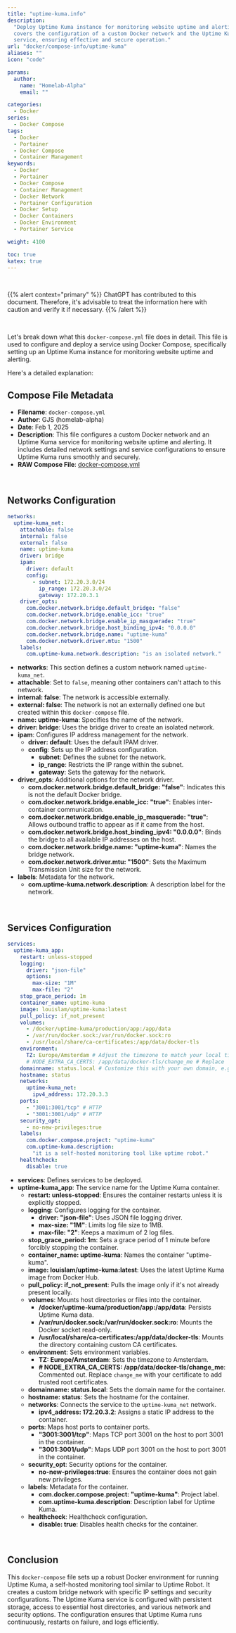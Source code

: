 ```yaml
---
title: "uptime-kuma.info"
description:
  "Deploy Uptime Kuma instance for monitoring website uptime and alerting. It
  covers the configuration of a custom Docker network and the Uptime Kuma
  service, ensuring effective and secure operation."
url: "docker/compose-info/uptime-kuma"
aliases: ""
icon: "code"

params:
  author:
    name: "Homelab-Alpha"
    email: ""

categories:
  - Docker
series:
  - Docker Compose
tags:
  - Docker
  - Portainer
  - Docker Compose
  - Container Management
keywords:
  - Docker
  - Portainer
  - Docker Compose
  - Container Management
  - Docker Network
  - Portainer Configuration
  - Docker Setup
  - Docker Containers
  - Docker Environment
  - Portainer Service

weight: 4100

toc: true
katex: true
---
```


<br />

{{% alert context="primary" %}}
ChatGPT has contributed to this document. Therefore, it's advisable to treat the
information here with caution and verify it if necessary. {{% /alert %}}

<br />

Let's break down what this `docker-compose.yml` file does in detail. This file
is used to configure and deploy a service using Docker Compose, specifically
setting up an Uptime Kuma instance for monitoring website uptime and alerting.

Here's a detailed explanation:

## Compose File Metadata

- **Filename**: `docker-compose.yml`
- **Author**: GJS (homelab-alpha)
- **Date**: Feb 1, 2025
- **Description**: This file configures a custom Docker network and an Uptime
  Kuma service for monitoring website uptime and alerting. It includes detailed
  network settings and service configurations to ensure Uptime Kuma runs
  smoothly and securely.
- **RAW Compose File**: [docker-compose.yml]

<br />

## Networks Configuration

```yaml
networks:
  uptime-kuma_net:
    attachable: false
    internal: false
    external: false
    name: uptime-kuma
    driver: bridge
    ipam:
      driver: default
      config:
        - subnet: 172.20.3.0/24
          ip_range: 172.20.3.0/24
          gateway: 172.20.3.1
    driver_opts:
      com.docker.network.bridge.default_bridge: "false"
      com.docker.network.bridge.enable_icc: "true"
      com.docker.network.bridge.enable_ip_masquerade: "true"
      com.docker.network.bridge.host_binding_ipv4: "0.0.0.0"
      com.docker.network.bridge.name: "uptime-kuma"
      com.docker.network.driver.mtu: "1500"
    labels:
      com.uptime-kuma.network.description: "is an isolated network."
```

- **networks**: This section defines a custom network named `uptime-kuma_net`.
- **attachable**: Set to `false`, meaning other containers can't attach to this
  network.
- **internal: false**: The network is accessible externally.
- **external: false**: The network is not an externally defined one but created
  within this `docker-compose` file.
- **name: uptime-kuma**: Specifies the name of the network.
- **driver: bridge**: Uses the bridge driver to create an isolated network.
- **ipam**: Configures IP address management for the network.
  - **driver: default**: Uses the default IPAM driver.
  - **config**: Sets up the IP address configuration.
    - **subnet**: Defines the subnet for the network.
    - **ip_range**: Restricts the IP range within the subnet.
    - **gateway**: Sets the gateway for the network.
- **driver_opts**: Additional options for the network driver.
  - **com.docker.network.bridge.default_bridge: "false"**: Indicates this is not
    the default Docker bridge.
  - **com.docker.network.bridge.enable_icc: "true"**: Enables inter-container
    communication.
  - **com.docker.network.bridge.enable_ip_masquerade: "true"**: Allows outbound
    traffic to appear as if it came from the host.
  - **com.docker.network.bridge.host_binding_ipv4: "0.0.0.0"**: Binds the bridge
    to all available IP addresses on the host.
  - **com.docker.network.bridge.name: "uptime-kuma"**: Names the bridge network.
  - **com.docker.network.driver.mtu: "1500"**: Sets the Maximum Transmission
    Unit size for the network.
- **labels**: Metadata for the network.
  - **com.uptime-kuma.network.description**: A description label for the
    network.

<br />

## Services Configuration

```yaml
services:
  uptime-kuma_app:
    restart: unless-stopped
    logging:
      driver: "json-file"
      options:
        max-size: "1M"
        max-file: "2"
    stop_grace_period: 1m
    container_name: uptime-kuma
    image: louislam/uptime-kuma:latest
    pull_policy: if_not_present
    volumes:
      - /docker/uptime-kuma/production/app:/app/data
      - /var/run/docker.sock:/var/run/docker.sock:ro
      - /usr/local/share/ca-certificates:/app/data/docker-tls
    environment:
      TZ: Europe/Amsterdam # Adjust the timezone to match your local timezone. You can find the full list of timezones here https://en.wikipedia.org/wiki/List_of_tz_database_time_zones.
      # NODE_EXTRA_CA_CERTS: /app/data/docker-tls/change_me # Replace `change_me` with the name of your own certificate to add your trusted root certificates.
    domainname: status.local # Customize this with your own domain, e.g., `status.local` to `status.your-fqdn-here.com`.
    hostname: status
    networks:
      uptime-kuma_net:
        ipv4_address: 172.20.3.3
    ports:
      - "3001:3001/tcp" # HTTP
      - "3001:3001/udp" # HTTP
    security_opt:
      - no-new-privileges:true
    labels:
      com.docker.compose.project: "uptime-kuma"
      com.uptime-kuma.description:
        "it is a self-hosted monitoring tool like uptime robot."
    healthcheck:
      disable: true
```

- **services**: Defines services to be deployed.
- **uptime-kuma_app**: The service name for the Uptime Kuma container.
  - **restart: unless-stopped**: Ensures the container restarts unless it is
    explicitly stopped.
  - **logging**: Configures logging for the container.
    - **driver: "json-file"**: Uses JSON file logging driver.
    - **max-size: "1M"**: Limits log file size to 1MB.
    - **max-file: "2"**: Keeps a maximum of 2 log files.
  - **stop_grace_period: 1m**: Sets a grace period of 1 minute before forcibly
    stopping the container.
  - **container_name: uptime-kuma**: Names the container "uptime-kuma".
  - **image: louislam/uptime-kuma:latest**: Uses the latest Uptime Kuma image
    from Docker Hub.
  - **pull_policy: if_not_present**: Pulls the image only if it's not already
    present locally.
  - **volumes**: Mounts host directories or files into the container.
    - **/docker/uptime-kuma/production/app:/app/data**: Persists Uptime Kuma
      data.
    - **/var/run/docker.sock:/var/run/docker.sock:ro**: Mounts the Docker socket
      read-only.
    - **/usr/local/share/ca-certificates:/app/data/docker-tls**: Mounts the
      directory containing custom CA certificates.
  - **environment**: Sets environment variables.
    - **TZ: Europe/Amsterdam**: Sets the timezone to Amsterdam.
    - **# NODE_EXTRA_CA_CERTS: /app/data/docker-tls/change_me**: Commented out.
      Replace `change_me` with your certificate to add trusted root
      certificates.
  - **domainname: status.local**: Sets the domain name for the container.
  - **hostname: status**: Sets the hostname for the container.
  - **networks**: Connects the service to the `uptime-kuma_net` network.
    - **ipv4_address: 172.20.3.2**: Assigns a static IP address to the
      container.
  - **ports**: Maps host ports to container ports.
    - **"3001:3001/tcp"**: Maps TCP port 3001 on the host to port 3001 in the
      container.
    - **"3001:3001/udp"**: Maps UDP port 3001 on the host to port 3001 in the
      container.
  - **security_opt**: Security options for the container.
    - **no-new-privileges:true**: Ensures the container does not gain new
      privileges.
  - **labels**: Metadata for the container.
    - **com.docker.compose.project: "uptime-kuma"**: Project label.
    - **com.uptime-kuma.description**: Description label for Uptime Kuma.
  - **healthcheck**: Healthcheck configuration.
    - **disable: true**: Disables health checks for the container.

<br />

## Conclusion

This `docker-compose` file sets up a robust Docker environment for running
Uptime Kuma, a self-hosted monitoring tool similar to Uptime Robot. It creates a
custom bridge network with specific IP settings and security configurations. The
Uptime Kuma service is configured with persistent storage, access to essential
host directories, and various network and security options. The configuration
ensures that Uptime Kuma runs continuously, restarts on failure, and logs
efficiently.

[docker-compose.yml]:
  https://raw.githubusercontent.com/homelab-alpha/docker/main/docker-compose-files/uptime-kuma/docker-compose.yml
